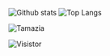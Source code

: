 ![Github stats](https://osp54-github.vercel.app/api?username=HamzaGSopp&theme=transparent&show_icons=true&count_private=true)
![Top Langs](https://osp54-github.vercel.app/api/top-langs/?username=HamzaGSopp&theme=transparent&layout=compact)


![Tamazia](https://cronitor.io/badges/LvWG0n/production/g9BhUja3vczb2Q-GB0ewzH0490g.svg)


![Visistor](https://visitor-badge.laobi.icu/badge?page_id=ZetaMap.ZetaMap )
